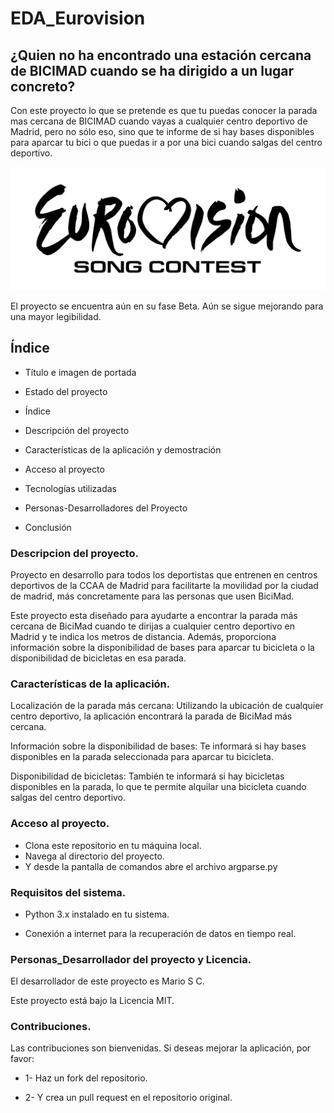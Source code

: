 # EDA_Eurovision

## ¿Quien no ha encontrado una estación cercana de BICIMAD cuando se ha dirigido a un lugar concreto?

Con este proyecto lo que se pretende es que tu puedas conocer la parada mas cercana de BICIMAD cuando vayas a cualquier centro deportivo de Madrid, pero no sólo eso, sino que te informe de si hay bases disponibles para aparcar tu bici o que puedas ir a por una bici cuando salgas del centro deportivo.

![Image](img/Eurovision_Song_Contest_logo.png)

El proyecto se encuentra aún en su fase Beta. Aún se sigue mejorando para una mayor legibilidad.

## Índice

* Título e imagen de portada

* Estado del proyecto

* Índice

* Descripción del proyecto

* Características de la aplicación y demostración

* Acceso al proyecto

* Tecnologías utilizadas

* Personas-Desarrolladores del Proyecto

* Conclusión

### Descripcion del proyecto.

Proyecto en desarrollo para todos los deportistas que entrenen en centros deportivos de la CCAA de Madrid para facilitarte la movilidad por la ciudad de madrid, más concretamente para las personas que usen BiciMad. 

Este proyecto esta diseñado para ayudarte a encontrar la parada más cercana de BiciMad cuando te dirijas a cualquier centro deportivo en Madrid y te indica los metros de distancia. Además, proporciona información sobre la disponibilidad de bases para aparcar tu bicicleta o la disponibilidad de bicicletas en esa parada.

### Características de la aplicación.

Localización de la parada más cercana: Utilizando la ubicación de cualquier centro deportivo, la aplicación encontrará la parada de BiciMad más cercana.

Información sobre la disponibilidad de bases: Te informará si hay bases disponibles en la parada seleccionada para aparcar tu bicicleta.

Disponibilidad de bicicletas: También te informará si hay bicicletas disponibles en la parada, lo que te permite alquilar una bicicleta cuando salgas del centro deportivo.

### Acceso al proyecto.

* Clona este repositorio en tu máquina local.
* Navega al directorio del proyecto.
* Y desde la pantalla de comandos abre el archivo argparse.py

### Requisitos del sistema.

* Python 3.x instalado en tu sistema.

* Conexión a internet para la recuperación de datos en tiempo real.

### Personas_Desarrollador del proyecto y Licencia.

El desarrollador de este proyecto es Mario S C.

Este proyecto está bajo la Licencia MIT.

### Contribuciones.

Las contribuciones son bienvenidas. Si deseas mejorar la aplicación, por favor:

* 1- Haz un fork del repositorio.

* 2- Y crea un pull request en el repositorio original.


